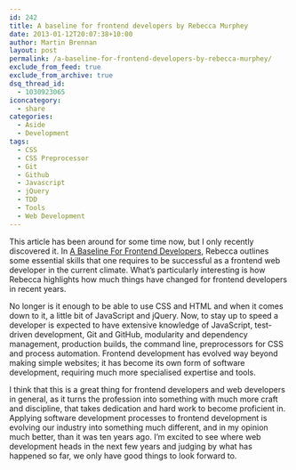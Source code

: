 ```yaml
---
id: 242
title: A baseline for frontend developers by Rebecca Murphey
date: 2013-01-12T20:07:38+10:00
author: Martin Brennan
layout: post
permalink: /a-baseline-for-frontend-developers-by-rebecca-murphey/
exclude_from_feed: true
exclude_from_archive: true
dsq_thread_id:
  - 1030923065
iconcategory:
  - share
categories:
  - Aside
  - Development
tags:
  - CSS
  - CSS Preprocessor
  - Git
  - Github
  - Javascript
  - jQuery
  - TDD
  - Tools
  - Web Development
---
```

This article has been around for some time now, but I only recently discovered it. In [A Baseline For Frontend Developers](http://rmurphey.com/blog/2012/04/12/a-baseline-for-front-end-developers/), Rebecca outlines some essential skills that one requires to be successful as a frontend web developer in the current climate. What’s particularly interesting is how Rebecca highlights how much things have changed for frontend developers in recent years.<!--more-->

No longer is it enough to be able to use CSS and HTML and when it comes down to it, a little bit of JavaScript and jQuery. Now, to stay up to speed a developer is expected to have extensive knowledge of JavaScript, test-driven development, Git and GitHub, modularity and dependency management, production builds, the command line, preprocessors for CSS and process automation. Frontend development has evolved way beyond making simple websites; it has become its own form of software development, requiring much more specialised expertise and tools.

I think that this is a great thing for frontend developers and web developers in general, as it turns the profession into something with much more craft and discipline, that takes dedication and hard work to become proficient in. Applying software development processes to frontend development is evolving our industry into something much different, and in my opinion much better, than it was ten years ago. I’m excited to see where web development heads in the next few years and judging by what has happened so far, we only have good things to look forward to.
